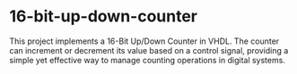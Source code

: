 # 16-bit-up-down-counter
This project implements a 16-Bit Up/Down Counter in VHDL. The counter can increment or decrement its value based on a control signal, providing a simple yet effective way to manage counting operations in digital systems.
